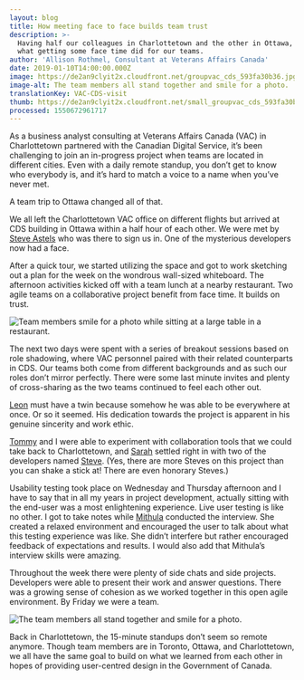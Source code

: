 ```yaml
---
layout: blog
title: How meeting face to face builds team trust
description: >-
  Having half our colleagues in Charlottetown and the other in Ottawa, here’s
  what getting some face time did for our teams.
author: 'Allison Rothmel, Consultant at Veterans Affairs Canada'
date: 2019-01-10T14:00:00.000Z
image: https://de2an9clyit2x.cloudfront.net/groupvac_cds_593fa30b36.jpg
image-alt: The team members all stand together and smile for a photo.
translationKey: VAC-CDS-visit
thumb: https://de2an9clyit2x.cloudfront.net/small_groupvac_cds_593fa30b36.jpg
processed: 1550672961717
---
```

As a business analyst consulting at Veterans Affairs Canada (VAC) in Charlottetown partnered with the Canadian Digital Service, it’s been challenging to join an in-progress project when teams are located in different cities. Even with a daily remote standup, you don’t get to know who everybody is, and it’s hard to match a voice to a name when you’ve never met.

A team trip to Ottawa changed all of that.

We all left the Charlottetown VAC office on different flights but arrived at CDS building in Ottawa within a half hour of each other. We were met by [Steve Astels](https://twitter.com/sastels) who was there to sign us in. One of the mysterious developers now had a face.

After a quick tour, we started utilizing the space and got to work sketching out a plan for the week on the wondrous wall-sized whiteboard. The afternoon activities kicked off with a team lunch at a nearby restaurant. Two agile teams on a collaborative project benefit from face time. It builds on trust.

![Team members smile for a photo while sitting at a large table in a restaurant.](https://de2an9clyit2x.cloudfront.net/lunchvac_cds_9e08e55188.jpg)

The next two days were spent with a series of breakout sessions based on role shadowing, where VAC personnel paired with their related counterparts in CDS. Our teams both come from different backgrounds and as such our roles don’t mirror perfectly. There were some last minute invites and plenty of cross-sharing as the two teams continued to feel each other out.

[Leon](https://www.linkedin.com/in/le0nl/) must have a twin because somehow he was able to be everywhere at once. Or so it seemed. His dedication towards the project is apparent in his genuine sincerity and work ethic.

[Tommy](https://www.linkedin.com/in/thomas-craig-2421b46/) and I were able to experiment with collaboration tools that we could take back to Charlottetown, and [Sarah](https://github.com/SupeDeDupe) settled right in with two of the developers named [Steve](https://twitter.com/StephenMcMurtry). (Yes, there are more Steves on this project than you can shake a stick at! There are even honorary Steves.)

Usability testing took place on Wednesday and Thursday afternoon and I have to say that in all my years in project development, actually sitting with the end-user was a most enlightening experience. Live user testing is like no other. I got to take notes while [Mithula](https://twitter.com/MithulaNaik) conducted the interview. She created a relaxed environment and encouraged the user to talk about what this testing experience was like. She didn’t interfere but rather encouraged feedback of expectations and results. I would also add that Mithula’s interview skills were amazing.

Throughout the week there were plenty of side chats and side projects. Developers were able to present their work and answer questions. There was a growing sense of cohesion as we worked together in this open agile environment. By Friday we were a team.

![The team members all stand together and smile for a photo.](https://de2an9clyit2x.cloudfront.net/groupvac_cds_593fa30b36.jpg)

Back in Charlottetown, the 15-minute standups don’t seem so remote anymore. Though team members are in Toronto, Ottawa, and Charlottetown, we all have the same goal to build on what we learned from each other in hopes of providing user-centred design in the Government of Canada.

